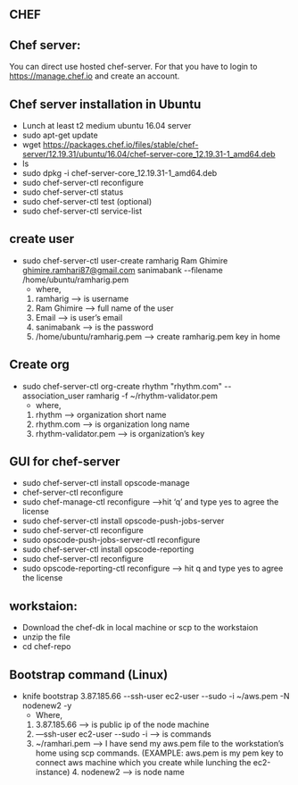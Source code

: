 
## CHEF

Chef server:
-
You can direct use hosted chef-server. For that you have to login to https://manage.chef.io and create an account.

Chef server installation in Ubuntu
-
* Lunch at least t2 medium ubuntu 16.04 server 
* sudo apt-get update
* wget https://packages.chef.io/files/stable/chef-server/12.19.31/ubuntu/16.04/chef-server-core_12.19.31-1_amd64.deb
*  ls
* sudo dpkg -i chef-server-core_12.19.31-1_amd64.deb 
* sudo chef-server-ctl reconfigure
* sudo chef-server-ctl status
* sudo chef-server-ctl test (optional)
* sudo chef-server-ctl service-list

create user
-
* sudo chef-server-ctl user-create ramharig Ram Ghimire ghimire.ramhari87@gmail.com sanimabank --filename /home/ubuntu/ramharig.pem
 	* where,
	1. ramharig —> is username
	2. Ram Ghimire —> full name of the user
	3. Email —> is user’s email
	4. sanimabank —> is the password
	5. /home/ubuntu/ramharig.pem —> create ramharig.pem key in home  

Create org
-
* sudo chef-server-ctl org-create rhythm "rhythm.com" --association_user ramharig -f ~/rhythm-validator.pem
	* where,
	1. rhythm —> organization short name
	2. rhythm.com —> is organization long name
	3. rhythm-validator.pem —> is organization’s key

GUI for chef-server
-
* sudo chef-server-ctl install opscode-manage
* chef-server-ctl reconfigure 
* sudo chef-manage-ctl reconfigure —>hit ‘q’ and  type yes to agree the license 
* sudo chef-server-ctl install opscode-push-jobs-server
* sudo chef-server-ctl reconfigure
* sudo opscode-push-jobs-server-ctl reconfigure
* sudo chef-server-ctl install opscode-reporting
* sudo chef-server-ctl reconfigure
*  sudo opscode-reporting-ctl reconfigure —> hit q and type yes to agree the license

workstaion:
-
* Download the chef-dk in local machine or scp to the workstaion
* unzip the file
* cd chef-repo

Bootstrap command (Linux)
-
* knife bootstrap 3.87.185.66 --ssh-user ec2-user --sudo -i ~/aws.pem -N nodenew2 -y
	* Where, 
	1. 3.87.185.66 —> is public ip of the node machine
	2. —ssh-user ec2-user --sudo -i —> is commands
	3. ~/ramhari.pem —> I have send my aws.pem file to the workstation’s home using scp commands. (EXAMPLE: aws.pem is my             pem key to connect aws machine which you create while lunching the ec2-instance) 
        4.  nodenew2 —> is node name
